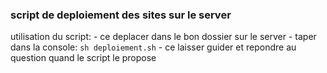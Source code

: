 ### script de deploiement des sites sur le server

utilisation du script: 
    - ce deplacer dans le bon dossier sur le server
    - taper dans la console: ```sh deploiement.sh```
    - ce laisser guider et repondre au question quand le script le propose